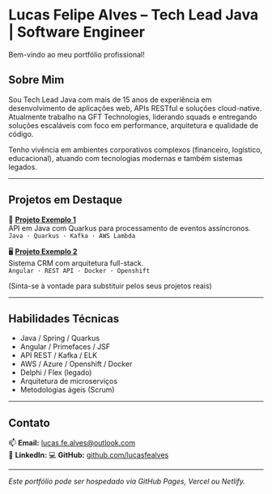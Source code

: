 
# Lucas Felipe Alves – Tech Lead Java | Software Engineer

Bem-vindo ao meu portfólio profissional!

## Sobre Mim

Sou Tech Lead Java com mais de 15 anos de experiência em desenvolvimento de aplicações web, APIs RESTful e soluções cloud-native. Atualmente trabalho na GFT Technologies, liderando squads e entregando soluções escaláveis com foco em performance, arquitetura e qualidade de código.

Tenho vivência em ambientes corporativos complexos (financeiro, logístico, educacional), atuando com tecnologias modernas e também sistemas legados.

---

## Projetos em Destaque

🔧 **[Projeto Exemplo 1](#)**  
API em Java com Quarkus para processamento de eventos assíncronos.  
`Java · Quarkus · Kafka · AWS Lambda`

🖥️ **[Projeto Exemplo 2](#)**  
Sistema CRM com arquitetura full-stack.  
`Angular · REST API · Docker · Openshift`

(Sinta-se à vontade para substituir pelos seus projetos reais)

---

## Habilidades Técnicas

- Java / Spring / Quarkus
- Angular / Primefaces / JSF
- API REST / Kafka / ELK
- AWS / Azure / Openshift / Docker
- Delphi / Flex (legado)
- Arquitetura de microserviços
- Metodologias ágeis (Scrum)

---

## Contato

📫 **Email:** lucas.fe.alves@outlook.com  
💼 **LinkedIn:** []()
💻 **GitHub:** [github.com/lucasfealves](https://github.com/lucasfealves)

---
*Este portfólio pode ser hospedado via GitHub Pages, Vercel ou Netlify.*

